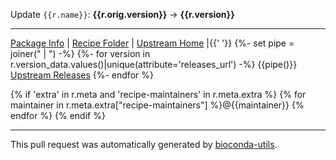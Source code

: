 Update `{{r.name}}`: **{{r.orig.version}}** &rarr; **{{r.version}}**

***

[Package Info](https://bioconda.github.io/recipes/{{r.name}}/README.html) | [Recipe Folder](https://github.com/{{recipe_relurl}}) | [Upstream Home]({{r.meta.about.home}}) |{{' '}}
{%- set pipe = joiner(" | ") -%}
{%- for version in r.version_data.values()|unique(attribute='releases_url') -%}
{{pipe()}} [Upstream Releases]({{version.releases_url}})
{%- endfor %}

{% if 'extra' in r.meta and 'recipe-maintainers' in r.meta.extra %}
{% for maintainer in r.meta.extra["recipe-maintainers"] %}@{{maintainer}} {% endfor %}
{% endif %}

***

This pull request was automatically generated by [bioconda-utils](https://github.com/bioconda/bioconda-utils).
